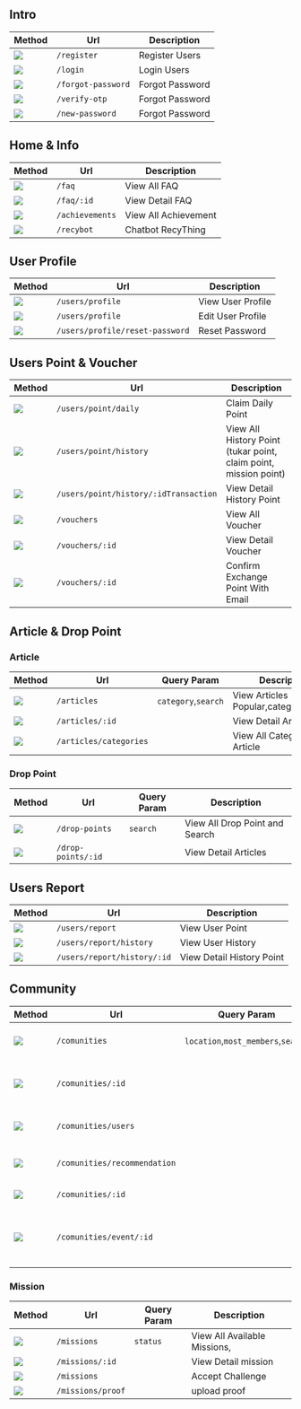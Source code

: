 ## Intro

| Method                                                           | Url               | Description         |
| ---------------------------------------------------------------- | ----------------- | ------------------- |
| ![](https://storage.kodeteks.com/POST.png)                       | `/register`       | Register Users      |
| ![](https://storage.kodeteks.com/POST.png)                       | `/login`          | Login Users         |
| ![](https://storage.kodeteks.com/POST.png)                       | `/forgot-password`| Forgot Password     |
| ![](https://storage.kodeteks.com/POST.png)                       | `/verify-otp`     | Forgot Password     |
| ![](https://storage.kodeteks.com/POST.png)                       | `/new-password`   | Forgot Password     |

## Home & Info

| Method                                                           | Url                      | Description                                        |
| ---------------------------------------------------------------- | ------------------------ | -------------------------------------------------- 
| ![](https://pub-cc8247a7807d42d1bd2453b3dae2f678.r2.dev/GET.png) | `/faq`                   | View All FAQ            |
| ![](https://pub-cc8247a7807d42d1bd2453b3dae2f678.r2.dev/GET.png) | `/faq/:id`               | View Detail FAQ         |
| ![](https://pub-cc8247a7807d42d1bd2453b3dae2f678.r2.dev/GET.png) | `/achievements`          | View All Achievement    |
| ![](https://storage.kodeteks.com/POST.png)                       | `/recybot`               | Chatbot RecyThing       |


## User Profile

| Method                                                           | Url                            | Description             |
| ---------------------------------------------------------------- | ------------------------------ | ------------------------|
| ![](https://pub-cc8247a7807d42d1bd2453b3dae2f678.r2.dev/GET.png) | `/users/profile`               | View User Profile       |
| ![](https://storage.kodeteks.com/PUT.png)                        | `/users/profile`               | Edit User Profile       |
| ![](https://storage.kodeteks.com/PATCH.png)                      | `/users/profile/reset-password`| Reset Password          |

## Users Point & Voucher

| Method                                                           | Url                             | Description                            |
| ---------------------------------------------------------------- | ------------------------------- | -------------------------------------- |
| ![](https://storage.kodeteks.com/POST.png)                       | `/users/point/daily`            | Claim Daily Point                      |
| ![](https://pub-cc8247a7807d42d1bd2453b3dae2f678.r2.dev/GET.png) | `/users/point/history`          | View All History Point (tukar point, claim point, mission point)                |
| ![](https://pub-cc8247a7807d42d1bd2453b3dae2f678.r2.dev/GET.png) | `/users/point/history/:idTransaction`      | View Detail History Point              |
| ![](https://pub-cc8247a7807d42d1bd2453b3dae2f678.r2.dev/GET.png) | `/vouchers`               | View All Voucher                       |
| ![](https://pub-cc8247a7807d42d1bd2453b3dae2f678.r2.dev/GET.png) | `/vouchers/:id`           | View Detail Voucher                    |
| ![](https://storage.kodeteks.com/POST.png)                       | `/vouchers/:id`           | Confirm Exchange Point With Email      |

## Article & Drop Point

### Article
| Method                                                           | Url                     | Query Param          | Description                    |
| ---------------------------------------------------------------- | ----------------------- | -------------------- | ------------------------------ |
| ![](https://pub-cc8247a7807d42d1bd2453b3dae2f678.r2.dev/GET.png) | `/articles`             | `category`,`search`  | View Articles Popular,category,search          |
| ![](https://pub-cc8247a7807d42d1bd2453b3dae2f678.r2.dev/GET.png) | `/articles/:id`         |                      | View Detail Articles           |
| ![](https://pub-cc8247a7807d42d1bd2453b3dae2f678.r2.dev/GET.png) | `/articles/categories`  |                      | View All Categories Article    |

### Drop Point
| Method                                                           | Url                     | Query Param    | Description                    |
| ---------------------------------------------------------------- | ----------------------- | -------------- | ------------------------------ |
| ![](https://pub-cc8247a7807d42d1bd2453b3dae2f678.r2.dev/GET.png) | `/drop-points`           | `search`       | View All Drop Point and Search |
| ![](https://pub-cc8247a7807d42d1bd2453b3dae2f678.r2.dev/GET.png) | `/drop-points/:id`       |                | View Detail Articles           |

## Users Report
| Method                                                           | Url                         | Description                            |
| ---------------------------------------------------------------- | --------------------------- | -------------------------------------- |
| ![](https://storage.kodeteks.com/POST.png)                       | `/users/report`             | View User Point                        |
| ![](https://pub-cc8247a7807d42d1bd2453b3dae2f678.r2.dev/GET.png) | `/users/report/history`     | View User History                      |
| ![](https://pub-cc8247a7807d42d1bd2453b3dae2f678.r2.dev/GET.png) | `/users/report/history/:id` | View Detail History Point              |

## Community
| Method                                                           | Url                         | Query Param               | Description                            |
| ---------------------------------------------------------------- | --------------------------- | ------------------------- | -------------------------------------- |
| ![](https://pub-cc8247a7807d42d1bd2453b3dae2f678.r2.dev/GET.png) | `/comunities`               | `location`,`most_members`,`search` | View User Comunity and recomendation   |
| ![](https://pub-cc8247a7807d42d1bd2453b3dae2f678.r2.dev/GET.png) | `/comunities/:id`           |                           | View Detail Community,only member can see event   |
| ![](https://pub-cc8247a7807d42d1bd2453b3dae2f678.r2.dev/GET.png) | `/comunities/users`         |                           | View Community Users Following |
| ![](https://pub-cc8247a7807d42d1bd2453b3dae2f678.r2.dev/GET.png) | `/comunities/recommendation`|                           | View Community Recomendation   |
| ![](https://storage.kodeteks.com/POST.png)                       | `/comunities/:id`           |                           | Follow Community               |
| ![](https://pub-cc8247a7807d42d1bd2453b3dae2f678.r2.dev/GET.png) | `/comunities/event/:id`     |                           | View Community Event, only member can see   |

### Mission 
| Method                                                           | Url                     | Query Param    | Description                    |
| ---------------------------------------------------------------- | ----------------------- | -------------- | ------------------------------ |
| ![](https://pub-cc8247a7807d42d1bd2453b3dae2f678.r2.dev/GET.png) | `/missions`             | `status`       | View All Available Missions,  |
| ![](https://pub-cc8247a7807d42d1bd2453b3dae2f678.r2.dev/GET.png) | `/missions/:id`       |                | View Detail mission           |
| ![](https://storage.kodeteks.com/POST.png)  | `/missions`       |                | Accept Challenge           |
| ![](https://storage.kodeteks.com/POST.png)  | `/missions/proof`       |                | upload proof           |

